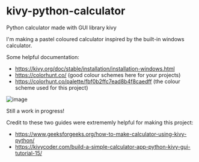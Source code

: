 # kivy-python-calculator
Python calculator made with GUI library kivy

I'm making a pastel coloured calculator inspired by the built-in windows calculator.

Some helpful documentation:
* https://kivy.org/doc/stable/installation/installation-windows.html
* https://colorhunt.co/ (good colour schemes here for your projects)
* https://colorhunt.co/palette/fbf0b2ffc7ead8b4f8caedff (the colour scheme used for this project)

![image](https://github.com/sacha505/kivy-python-calculator/assets/132931391/df730b01-2698-484f-88b7-dbdbdffb07bd)


Still a work in progress!

Credit to these two guides were extrememly helpful for making this project:
* https://www.geeksforgeeks.org/how-to-make-calculator-using-kivy-python/
* https://kivycoder.com/build-a-simple-calculator-app-python-kivy-gui-tutorial-15/
